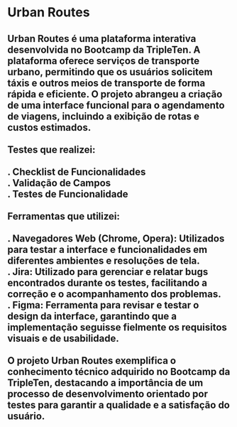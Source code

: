 <h1 align="left">Urban Routes</h1>

<h2 align="left">
Urban Routes é uma plataforma interativa desenvolvida no Bootcamp da TripleTen. A plataforma oferece serviços de transporte urbano, permitindo que os usuários solicitem táxis e outros meios de transporte de forma rápida e eficiente. O projeto abrangeu a criação de uma interface funcional para o agendamento de viagens, incluindo a exibição de rotas e custos estimados.<br><br>
Testes que realizei:<br><br>
. Checklist de Funcionalidades<br>
. Validação de Campos<br>
. Testes de Funcionalidade<br><br>
Ferramentas que utilizei:<br><br>
. Navegadores Web (Chrome, Opera): Utilizados para testar a interface e funcionalidades em diferentes ambientes e resoluções de tela.<br>
. Jira: Utilizado para gerenciar e relatar bugs encontrados durante os testes, facilitando a correção e o acompanhamento dos problemas.<br>
. Figma: Ferramenta para revisar e testar o design da interface, garantindo que a implementação seguisse fielmente os requisitos visuais e de usabilidade.<br><br>
O projeto Urban Routes exemplifica o conhecimento técnico adquirido no Bootcamp da TripleTen, destacando a importância de um processo de desenvolvimento orientado por testes para garantir a qualidade e a satisfação do usuário.
</h2>
